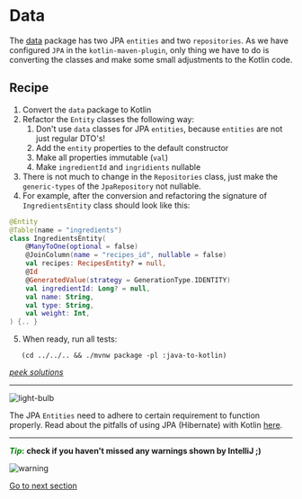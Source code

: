 # Data

The [data](../../../java-to-kotlin/src/main/java/nl/alimeshkat/recipes/data) package has two JPA `entities`
and
two `repositories`.
As we have configured `JPA` in the `kotlin-maven-plugin`, only thing we have to do is converting the classes and make
some
small adjustments to the
Kotlin code.

## Recipe

1) Convert the `data` package to Kotlin
2) Refactor the `Entity` classes the following way:
    1) Don't use `data` classes for JPA `entities`, because `entities` are not just regular DTO's!
    2) Add the `entity` properties to the default constructor
    3) Make all properties immutable (`val`)
    4) Make `ingredientId` and `ingridients` nullable
3) There is not much to change in the `Repositories` class, just make the `generic-types` of the
   `JpaRepository` not nullable.
4) For example, after the conversion and refactoring the signature of `IngredientsEntity` class should look like this:

````kotlin
@Entity
@Table(name = "ingredients")
class IngredientsEntity(
    @ManyToOne(optional = false)
    @JoinColumn(name = "recipes_id", nullable = false)
    val recipes: RecipesEntity? = null,
    @Id
    @GeneratedValue(strategy = GenerationType.IDENTITY)
    val ingredientId: Long? = null,
    val name: String,
    val type: String,
    val weight: Int,
) {.. }
````

5) When ready, run all tests:

```shell
   (cd ../../.. && ./mvnw package -pl :java-to-kotlin)
```

[*peek solutions*](../../../java-to-kotlin-complete/src/main/kotlin/nl/alimeshkat/recipes/data)

---
![light-bulb](../../sources/png/light-bulb-xs.png)

The JPA `Entities` need to
adhere to certain requirement to function properly. Read about the pitfalls of using JPA (Hibernate) with
Kotlin [here](https://www.jpa-buddy.com/blog/best-practices-and-common-pitfalls/).

---

<span style="color:green">**_Tip_:**</span> **check if you haven't missed any warnings shown by IntelliJ ;)**

![warning](../../sources/png/warning.png)

[Go to next section](../4-application/Recipe.md)
